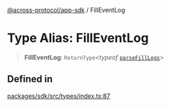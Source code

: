 [@across-protocol/app-sdk](../README.md) / FillEventLog

# Type Alias: FillEventLog

> **FillEventLog**: `ReturnType`\<*typeof* [`parseFillLogs`](../functions/parseFillLogs.md)\>

## Defined in

[packages/sdk/src/types/index.ts:87](https://github.com/across-protocol/toolkit/blob/d027d7c23e7230b7b5f439570f9efd60c1d715ce/packages/sdk/src/types/index.ts#L87)
